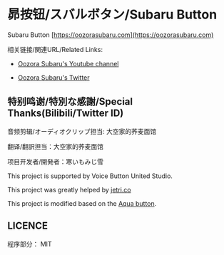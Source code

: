 # 昴按钮/スバルボタン/Subaru Button

Subaru Button [https://oozorasubaru.com](https://oozorasubaru.com)


相关链接/関連URL/Related Links:

* [Oozora Subaru's Youtube channel](https://www.youtube.com/channel/UCvzGlP9oQwU--Y0r9id_jnA)

* [Oozora Subaru's Twitter](https://twitter.com/oozorasubaru)

## 特别鸣谢/特別な感謝/Special Thanks(Bilibili/Twitter ID)

音频剪辑/オーディオクリップ担当: 大空家的荞麦面馆

翻译/翻訳担当：大空家的荞麦面馆

项目开发者/開発者：寒いもみじ雪

This project is supported by Voice Button United Studio.

This project was greatly helped by [jetri.co](https://twitter.com/dragonjetmkii?s=09) 

This project is modified based on the [Aqua button](https://github.com/zyzsdy/aqua-button).

## LICENCE

程序部分： MIT

